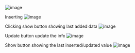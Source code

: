 ![image](https://github.com/user-attachments/assets/03bd525f-505e-41f3-bb1c-b4e31a07726b)

Inserting
![image](https://github.com/user-attachments/assets/0afc4121-4fc2-43df-bacf-9a0e3b546903)

Clicking show button showing last added data
![image](https://github.com/user-attachments/assets/d4cedce4-7926-47d5-9f59-886ffc49d32e)

Update button update the info
![image](https://github.com/user-attachments/assets/9bf783a2-1a5b-4360-94c2-f8dc2d02d1d5)

Show button showing the last inserted/updated value
![image](https://github.com/user-attachments/assets/1c9b5bda-a2ca-42da-bd0d-7d3bb27d0a54)
